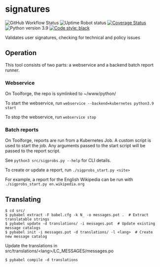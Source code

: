 # signatures
![GitHub Workflow Status](https://img.shields.io/github/actions/workflow/status/AntiCompositeNumber/signatures/pythonapp.yml?branch=master)
![Uptime Robot status](https://img.shields.io/uptimerobot/status/m784569439-67298a1a3ff3bf5812aba175?label=website%20status)
[![Coverage Status](https://coveralls.io/repos/github/AntiCompositeNumber/signatures/badge.svg?branch=master)](https://coveralls.io/github/AntiCompositeNumber/signatures?branch=master)
![Python version 3.9](https://img.shields.io/badge/python-v3.9-blue)
[![Code style: black](https://img.shields.io/badge/code%20style-black-000000.svg)](https://github.com/psf/black)

Validates user signatures, checking for technical and policy issues

## Operation
This tool consists of two parts: a webservice and a backend batch report runner.

### Webservice
On Toolforge, the repo is symlinked to ~/www/python/

To start the webservice, run `webservice --backend=kubernetes python3.9 start`

To stop the webservice, run `webservice stop`

### Batch reports
On Toolforge, reports are run from a Kubernetes Job.
A custom script is used to start the job.
Any arguments passed to the start script will be passed to the report script.

See `python3 src/sigprobs.py --help` for CLI details.

To create or update a report, run `./sigprobs_start.py <site>`

For example, a report for the English Wikipedia can be run with `./sigprobs_start.py en.wikipedia.org`

## Translating
```
$ cd src/
$ pybabel extract -F babel.cfg -k N_ -o messages.pot .  # Extract translatable strings
$ pybabel update -d translations/ -i messages.pot  # Update existing message catalogs
$ pybabel init -i messages.pot -d translations/ -l <lang>  # Create new message catalog
```

Update the translations in src/translations/\<lang\>/LC\_MESSAGES/messages.po

```
$ pybabel compile -d translations
```
